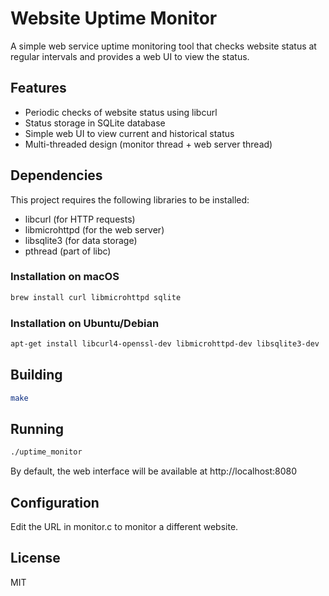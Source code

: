 # Website Uptime Monitor

A simple web service uptime monitoring tool that checks website status at regular intervals and provides a web UI to view the status.

## Features

- Periodic checks of website status using libcurl
- Status storage in SQLite database
- Simple web UI to view current and historical status
- Multi-threaded design (monitor thread + web server thread)

## Dependencies

This project requires the following libraries to be installed:

- libcurl (for HTTP requests)
- libmicrohttpd (for the web server)
- libsqlite3 (for data storage)
- pthread (part of libc)

### Installation on macOS

```bash
brew install curl libmicrohttpd sqlite
```

### Installation on Ubuntu/Debian

```bash
apt-get install libcurl4-openssl-dev libmicrohttpd-dev libsqlite3-dev
```

## Building

```bash
make
```

## Running

```bash
./uptime_monitor
```

By default, the web interface will be available at http://localhost:8080

## Configuration

Edit the URL in monitor.c to monitor a different website.

## License

MIT